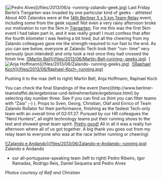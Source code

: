 [![Pedro Alves](/files/2013/06/a-running-zalando-geek.jpg)](/files/2013/06/a
-running-zalando-geek.jpg) Last Friday Berlin’s Tiergarten was invaded by one
particular kind of geeks - athletes! About 400 Zalandos were at the [14th
Berliner 5 x 5 km Team-Relay](http://www.berliner-teamstaffel.de/) event,
including some from the geek squad! Not even a very rainy afternoon broke our
motivation to run the 5km in
[Tiergarten](http://en.wikipedia.org/wiki/Gro%C3%9Fer_Tiergarten). For me this
was the first 5km event I had taken part in, and it was really great! I must
confess that after the fourth kilometer I was feeling a bit tired, but all the
cheering from my Zalando colleagues gave me the strength required to run fast
to the end.  As you can see below, everyone at Zalando Tech took their “run-
time” very seriously (pun intended) and only took a rest once they had crossed
the finish line. [![Martin Bell](/files/2013/06/Martin-Bell-running-
geeks.jpg)](/files/2013/06/Martin-Bell-running-geeks.jpg)  [![Anja
Hoffmann](/files/2013/06/Zalando-running-geeks.jpg)](/files/2013/06/Zalando-
running-geeks.jpg)  [![Raphael Koch](/files/2013/06/Raphael-Koch-
running.jpg)](/files/2013/06/Raphael-Koch-running.jpg)

Pushing it to the max (left to right) Martin Bell, Anja Hoffmann, Raphael Koch

You can check the final Standings of the event [here](http://www.berliner-
teamstaffel.de/ergebnisse-und-teilnehmerliste/ergebnisse.html) by selecting
day number three. See if you can find us (hint you can filter teams with
“Zala” ;-) ). Props to Sven, Georg, Christian, Olaf and Enrico of Team Zalando
Rollator for their performance, finishing as the fastest Tech-only team with
an overall time of 02:01:27. Pursued by our HR colleagues the “Nerd Hunters”,
all eight technology teams put their running shoes to the test and showed
great team spirit. [Pretty good!](http://www.youtube.com/watch?v=O_05qJTeNNI)
All in all it was a really fun afternoon where all of us got together. A big
thank you goes out from my relay team to everyone who was at the race (either
running or cheering)

[![Zalando e Andando](/files/2013/06/Zalando-e-Andando-
running.jpg)](/files/2013/06/Zalando-e-Andando-running.jpg) Zalando e Andando
- our all-portuguese-speaking team (left to right) Pedro Ribeiro, Igor
Ramadas, Rodrigo Reis, Daniel Sequeira and Pedro Alves

_Photos courtesy of Ralf and Christian_

